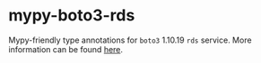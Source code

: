 # mypy-boto3-rds

Mypy-friendly type annotations for `boto3` 1.10.19 `rds` service.
More information can be found [here](https://github.com/vemel/mypy_boto3).